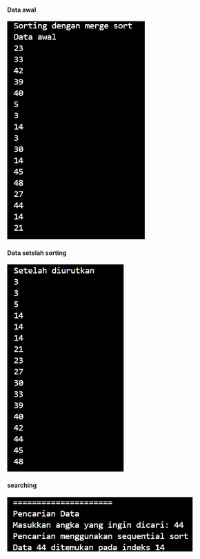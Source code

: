 #### Data awal
<img src ="data_awal.png">

#### Data setelah sorting 
<img src = "data_after_sort.png">

#### searching
<img src="search.png">